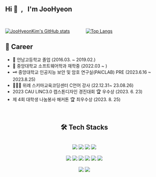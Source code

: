 <h2> Hi 👋 &nbsp;,  &nbsp; I'm JooHyeon</h2>

<p align="left">
</p>
<br/>

[![JooHyeonKim's GitHub stats](https://github-readme-stats.vercel.app/api?username=JooHyeonKim&show_icons=true&hide_border=true&theme=shadow_blue)](https://github.com/JooHyeonKim/github-readme-stats) &nbsp;&nbsp;&nbsp;&nbsp;&nbsp;&nbsp;&nbsp;&nbsp;&nbsp;&nbsp;&nbsp; [![Top Langs](https://github-readme-stats.vercel.app/api/top-langs/?username=JooHyeonKim&layout=compact)](https://github.com/JooHyeonKim/github-readme-stats)

##  📃 Career
- 🏫 언남고등학교 졸업 (2016.03. ~ 2019.02.)
- 🏫 중앙대학교 소프트웨어학과 재학중 (2022.03 ~ )
- 🗝️ 중앙대학교 인공지능 보안 및 암호 연구실(PAICLAB) PRE (2023.6.16 ~ 2023.8.25)
- 👩🏻‍🏫 위례 스키마교육코딩센터 C언어 강사 (22.12.31~ 23.08.26)
- 2023 CAU LINC3.0 캡스톤디자인 경진대회 🏆 우수상 (2023. 6. 23)
- 제 4회 대학생 나눔봉사 해커톤 🏆 최우수상 (2023. 8. 25)


<br>
<div align=center><h2> 🛠️ Tech Stacks </h2></div>
<br>
<div align=center> 
<img src="https://img.shields.io/badge/JAVA-007396?style=for-the-badge&logo=java&logoColor=white"> <img src="https://img.shields.io/badge/c++-00599C?style=for-the-badge&logo=c%2B%2B&logoColor=white"> <img src="https://img.shields.io/badge/Python-3776AB?style=for-the-badge&logo=Python&logoColor=white">  <img src="https://img.shields.io/badge/C-A8B9CC?style=for-the-badge&logo=c&logoColor=white">  
<br><br>
<img src="https://img.shields.io/badge/Swift-F05138?style=for-the-badge&logo=swift&logoColor=white"> <img src="https://img.shields.io/badge/flutter-49BDA5?style=for-the-badge&logo=flutter&logoColor=white"> <img src="https://img.shields.io/badge/html5-E34F26?style=for-the-badge&logo=html5&logoColor=white"> <img src="https://img.shields.io/badge/css-1572B6?style=for-the-badge&logo=css3&logoColor=white"> <img src="https://img.shields.io/badge/javascript-F7DF1E?style=for-the-badge&logo=javascript&logoColor=black">
<img src="https://img.shields.io/badge/firebase-FFCA28?style=for-the-badge&logo=firebase&logoColor=white">
<br><br>
<img src="https://img.shields.io/badge/github-181717?style=for-the-badge&logo=github&logoColor=white"> <img src="https://img.shields.io/badge/git-F05032?style=for-the-badge&logo=git&logoColor=white">

</div>
